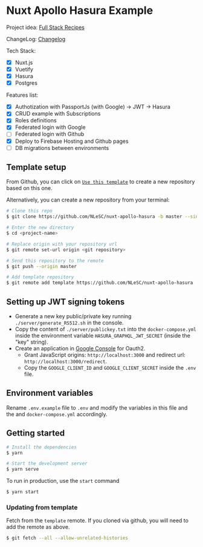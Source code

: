 # Nuxt Apollo Hasura Example

Project idea: [Full Stack Recipes](https://github.com/NLeSC/full-stack-recipes)

ChangeLog: [Changelog](https://github.com/NLeSC/nuxt-apollo-hasura/blob/master/CHANGELOG.md)

Tech Stack:
- [x] Nuxt.js
- [x] Vuetify
- [x] Hasura
- [x] Postgres

Features list: 
- [x] Authotization with PassportJs (with Google) -> JWT -> Hasura
- [x] CRUD example with Subscriptions
- [x] Roles definitions
- [x] Federated login with Google
- [ ] Federated login with Github
- [x] Deploy to Firebase Hosting and Github pages
- [ ] DB migrations between environments 

## Template setup

From Github, you can click on [`Use this template`](https://github.com/NLeSC/nuxt-apollo-hasura/generate) to create a new repository based on this one.

Alternatively, you can create a new repository from your terminal:

``` bash
# Clone this repo
$ git clone https://github.com/NLeSC/nuxt-apollo-hasura -b master --single-branch <project-name>

# Enter the new directory
$ cd <project-name>

# Replace origin with your repository url
$ git remote set-url origin <git repository>

# Send this repository to the remote
$ git push --origin master

# Add template repository
$ git remote add template https://github.com/NLeSC/nuxt-apollo-hasura
```

## Setting up JWT signing tokens
- Generate a new key public/private key running `./server/generate_RS512.sh` in the console.
- Copy the content of `./server/publickey.txt` into the `docker-compose.yml` inside the environment variable `HASURA_GRAPHQL_JWT_SECRET` (inside the "key" string).
- Create an application in [Google Console](https://console.cloud.google.com) for Oauth2.
    - Grant JavaScript origins: `http://localhost:3000` and redirect url: `http://localhost:3000/redirect`.
    - Copy the `GOOGLE_CLIENT_ID` and  `GOOGLE_CLIENT_SECRET` inside the `.env` file.
    

## Environment variables
Rename `.env.example` file to `.env` and modify the variables in this file and the and `docker-compose.yml` accordingly.

## Getting started

``` bash
# Install the dependencies
$ yarn

# Start the development server
$ yarn serve
```

To run in production, use the `start` command

``` bash
$ yarn start
```

### Updating from template

Fetch from the `template` remote. If you cloned via github, you will need to add the remote as above.

``` bash
$ git fetch --all --allow-unrelated-histories
```
